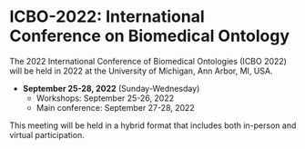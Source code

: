 # ICBO-2022: International Conference on Biomedical Ontology

The 2022 International Conference of Biomedical Ontologies (ICBO 2022) will be held in 2022 at the University of Michigan, Ann Arbor, MI, USA. 

- **September 25-28, 2022** (Sunday-Wednesday)
  - Workshops: September 25-26, 2022
  - Main conference: September 27-28, 2022 

This meeting will be held in a hybrid format that includes both in-person and virtual participation.  
